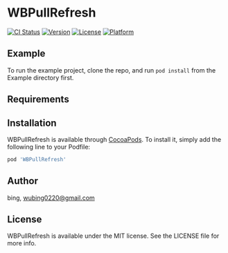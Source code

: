 # WBPullRefresh

[![CI Status](https://img.shields.io/travis/bing/WBPullRefresh.svg?style=flat)](https://travis-ci.org/bing/WBPullRefresh)
[![Version](https://img.shields.io/cocoapods/v/WBPullRefresh.svg?style=flat)](https://cocoapods.org/pods/WBPullRefresh)
[![License](https://img.shields.io/cocoapods/l/WBPullRefresh.svg?style=flat)](https://cocoapods.org/pods/WBPullRefresh)
[![Platform](https://img.shields.io/cocoapods/p/WBPullRefresh.svg?style=flat)](https://cocoapods.org/pods/WBPullRefresh)

## Example

To run the example project, clone the repo, and run `pod install` from the Example directory first.

## Requirements

## Installation

WBPullRefresh is available through [CocoaPods](https://cocoapods.org). To install
it, simply add the following line to your Podfile:

```ruby
pod 'WBPullRefresh'
```

## Author

bing, wubing0220@gmail.com

## License

WBPullRefresh is available under the MIT license. See the LICENSE file for more info.
